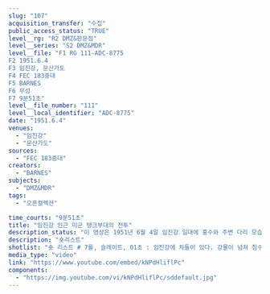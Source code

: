 ```yaml
---
slug: "107"
acquisition_transfer: "수집"
public_access_status: "TRUE"
level__rg: "R2 DMZ&판문점"
level__series: "S2 DMZ&MDR"
level__file: "F1 RG 111-ADC-8775
F2 1951.6.4
F3 임진강, 문산가도
F4 FEC 183중대
F5 BARNES
F6 무성 
F7 9분51초"
level__file_number: "111"
level__local_identifier: "ADC-8775"
date: "1951.6.4"
venues: 
  - "임진강"
  - "문산가도"
sources: 
  - "FEC 183중대"
creators: 
  - "BARNES"
subjects: 
  - "DMZ&MDR"
tags: 
  - "오픈컬렉션"

time_courts: "9분51초"
title: "임진강 인근 미군 탱크부대의 전투"
description_status: "이 영상은 1951년 6월 4일 임진강 일대에 홍수와 주변 다리 모습을 담고 있다. 문산가도(1번국도)와 주변 풍경이 이채롭다. 이 시기는 기러기 다리가 가설되기 이전 임진강 일대 모습을 확인할 수 있는 중요한 영상이라고 하겠다. "
description: "숏리스트"
shotlist: "숏 리스트 # 7롤, 슬레이트, 01초 : 임진강에 차들이 있다. 강물이 넘쳐 침수되었다. 미군이 부상당해 장갑차로 수송되고 있다. (34초) 포로들이 이송되고 있다. # 5롤, 슬레이트, 1분09초 : 임진강 인근에서 전투, 미군이 건물을 겨냥하고 총을 쏘고 있다. (1분36 초) 초가집들이 보인다. 탱크들이 불타는 초가집 옆으로 지나고 있다. # 6롤, 슬레이트 2분16초 : 문산 가도를 지나고 있다. 탱크가 임진강변에서 지뢰에 체인이 끊어졌다. (4분05초) 불탄 열차와 철로가 있다. 미군들이 철로에 앉아 있다. # 1롤, 슬레이트, 4분 13초, 제목 임진강 : 탱크연대가 임진강 옆을 끼고 전진하고 있다. 파괴되지 않 은 다리와 임진강이 보이고 미군들이 탱크에 올라타고 있다. # 2롤, 슬레이트, 5분19초 : 탱크가 임진강을 건너고 있다. 뒤에 다리가 보인다. 임진강에 부서진 차량 이 보인다. # 3롤, 슬레이트, 6분20초 : 임진강 부근에서 전투가 벌어진다. # 1롤, 슬레이트, 7분28초 : 1951년 6월 4일 임진강, 탱크들이 도로를 따라 이동한다. 임진강이 보인 다. (8분40초) 임진강에서 탱크 옆에서 미군들이 휴식하고 있다."
media_type: "video"
link: "https://www.youtube.com/embed/kNPdHliflPc"
components: 
  - "https://img.youtube.com/vi/kNPdHliflPc/sddefault.jpg"
---
```

